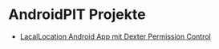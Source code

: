 # AndroidPIT Projekte

- [LacalLocation Android App mit Dexter Permission Control](https://github.com/Ludy87/AndroidPIT/tree/master/LocalLocation)
